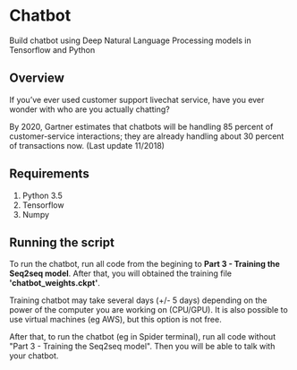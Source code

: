# Chatbot
Build chatbot using Deep Natural Language Processing models in Tensorflow and Python

## Overview
If you’ve ever used customer support livechat service, have you ever wonder with who are you actually chatting? 

By 2020, Gartner estimates that chatbots will be handling 85 percent of customer-service interactions; they are already handling about 30 percent of transactions now. (Last update 11/2018)

## Requirements
1. Python 3.5
2. Tensorflow
3. Numpy

## Running the script
To run the chatbot, run all code from the begining to **Part 3 - Training the Seq2seq model**. After that, you will obtained the training file **'chatbot_weights.ckpt'**. 

Training chatbot may take several days (+/- 5 days) depending on the power of the computer you are working on (CPU/GPU). It is also possible to use virtual machines (eg AWS), but this option is not free.

After that, to run the chatbot (eg in Spider terminal), run all code without "Part 3 - Training the Seq2seq model". Then you will be able to talk with your chatbot. 

